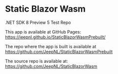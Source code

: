 # Static Blazor Wasm

.NET SDK 8 Preview 5 Test Repo

This app is available at GitHub Pages: https://jeepnl.github.io/StaticBlazorWasmPrebuilt/

The repo where the app is built is available at	https://github.com/JeepNL/StaticBlazorWasmPrebuilt

The source repo is available at: https://github.com/JeepNL/StaticBlazorWasm